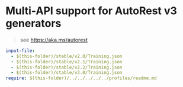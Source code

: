 # Multi-API support for AutoRest v3 generators

> see https://aka.ms/autorest

``` yaml
input-file:
  - $(this-folder)/stable/v2.0/Training.json
  - $(this-folder)/stable/v2.1/Training.json
  - $(this-folder)/stable/v2.2/Training.json
  - $(this-folder)/stable/v3.0/Training.json
require: $(this-folder)/../../../../../profiles/readme.md
```
